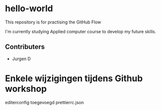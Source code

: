 # hello-world
This repository is for practising the GitHub Flow

I'm currently studying Applied computer course to develop my future skills.


## Contributers
- Jurgen D

# Enkele wijzigingen tijdens Github workshop

editerconfig toegevoegd  prettierrc.json


